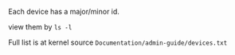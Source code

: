 Each device has a major/minor id.

view them by `ls -l`

Full list is at kernel source `Documentation/admin-guide/devices.txt`
